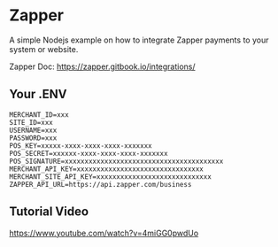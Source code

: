 # Zapper

A simple Nodejs example on how to integrate Zapper payments to your system or website.

Zapper Doc: https://zapper.gitbook.io/integrations/


## Your .ENV

```
MERCHANT_ID=xxx
SITE_ID=xxx
USERNAME=xxx
PASSWORD=xxx
POS_KEY=xxxxx-xxxx-xxxx-xxxx-xxxxxxx
POS_SECRET=xxxxxx-xxxx-xxxx-xxxx-xxxxxxx
POS_SIGNATURE=xxxxxxxxxxxxxxxxxxxxxxxxxxxxxxxxxxxxxxxx
MERCHANT_API_KEY=xxxxxxxxxxxxxxxxxxxxxxxxxxxxxxxx
MERCHANT_SITE_API_KEY=xxxxxxxxxxxxxxxxxxxxxxxxxxxxx
ZAPPER_API_URL=https://api.zapper.com/business
```

## Tutorial Video

https://www.youtube.com/watch?v=4miGG0pwdUo
